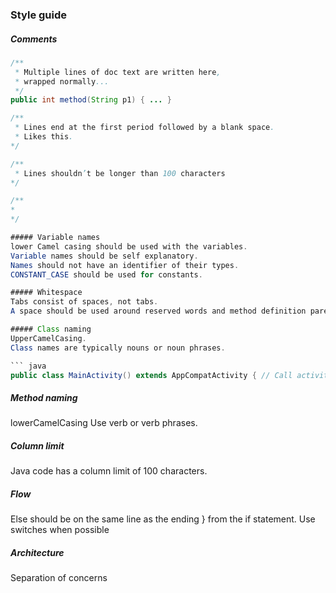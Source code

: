 ### Style guide

##### Comments

``` java
/**
 * Multiple lines of doc text are written here,
 * wrapped normally...
 */
public int method(String p1) { ... }
```

``` java
/**
 * Lines end at the first period followed by a blank space.
 * Likes this.
*/
```

``` java
/**
 * Lines shouldn’t be longer than 100 characters
*/
``` 
``` java
/**
* 
*/

##### Variable names
lower Camel casing should be used with the variables.
Variable names should be self explanatory.
Names should not have an identifier of their types.
CONSTANT_CASE should be used for constants.

##### Whitespace
Tabs consist of spaces, not tabs. 
A space should be used around reserved words and method definition parentheses.

##### Class naming
UpperCamelCasing.
Class names are typically nouns or noun phrases. 

``` java
public class MainActivity() extends AppCompatActivity { // Call activities Activity 
```

##### Method naming
lowerCamelCasing
Use verb or verb phrases.

##### Column limit
Java code has a column limit of 100 characters. 

##### Flow
Else should be on the same line as the ending } from the if statement.
Use switches when possible

##### Architecture
Separation of concerns

